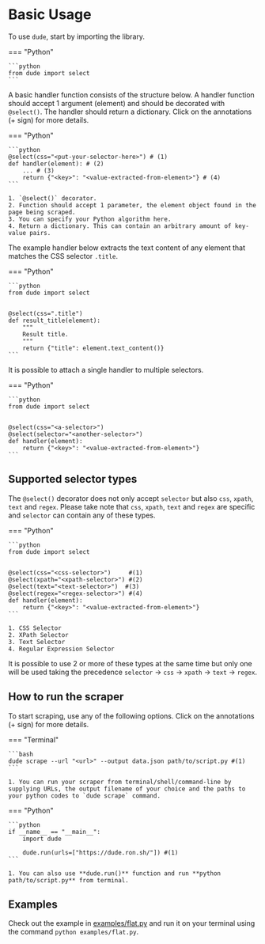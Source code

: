 # Basic Usage

To use `dude`, start by importing the library.

=== "Python"

    ```python
    from dude import select
    ```

A basic handler function consists of the structure below. 
A handler function should accept 1 argument (element) and should be decorated with `@select()`. 
The handler should return a dictionary.
Click on the annotations (+ sign) for more details.


=== "Python"

    ```python
    @select(css="<put-your-selector-here>") # (1)
    def handler(element): # (2)
        ... # (3)
        return {"<key>": "<value-extracted-from-element>"} # (4)
    ```

    1. `@select()` decorator.
    2. Function should accept 1 parameter, the element object found in the page being scraped.
    3. You can specify your Python algorithm here.
    4. Return a dictionary. This can contain an arbitrary amount of key-value pairs.

The example handler below extracts the text content of any element that matches the CSS selector `.title`.

=== "Python"

    ```python
    from dude import select
    
    
    @select(css=".title")
    def result_title(element):
        """
        Result title.
        """
        return {"title": element.text_content()}
    ```

It is possible to attach a single handler to multiple selectors.

=== "Python"

    ```python
    from dude import select
    
    
    @select(css="<a-selector>")
    @select(selector="<another-selector>")
    def handler(element):
        return {"<key>": "<value-extracted-from-element>"}
    ```

## Supported selector types

The `@select()` decorator does not only accept `selector` but also `css`, `xpath`, `text` and `regex`.
Please take note that `css`, `xpath`, `text` and `regex` are specific and `selector` can contain any of these types.

=== "Python"

    ```python
    from dude import select
    
    
    @select(css="<css-selector>")     #(1)
    @select(xpath="<xpath-selector>") #(2)
    @select(text="<text-selector>")  #(3)
    @select(regex="<regex-selector>") #(4)
    def handler(element):
        return {"<key>": "<value-extracted-from-element>"}
    ```

    1. CSS Selector
    2. XPath Selector
    3. Text Selector
    4. Regular Expression Selector

It is possible to use 2 or more of these types at the same time but only one will be used taking the precedence `selector` -> `css` -> `xpath` -> `text` -> `regex`.

## How to run the scraper

To start scraping, use any of the following options. Click on the annotations (+ sign) for more details.

=== "Terminal"

    ```bash
    dude scrape --url "<url>" --output data.json path/to/script.py #(1)
    ```
    
    1. You can run your scraper from terminal/shell/command-line by supplying URLs, the output filename of your choice and the paths to your python codes to `dude scrape` command.

=== "Python"

    ```python
    if __name__ == "__main__":
        import dude
    
        dude.run(urls=["https://dude.ron.sh/"]) #(1)
    ```

    1. You can also use **dude.run()** function and run **python path/to/script.py** from terminal.

## Examples

Check out the example in [examples/flat.py](examples/flat.py) and run it on your terminal using the command `python examples/flat.py`.

